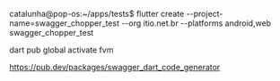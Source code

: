 catalunha@pop-os:~/apps/tests$ flutter create --project-name=swagger_chopper_test --org itio.net.br --platforms android,web swagger_chopper_test


dart pub global activate fvm


https://pub.dev/packages/swagger_dart_code_generator